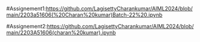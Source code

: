 #Assignement1:https://github.com/LagisettyCharankumar/AIML2024/blob/main/2203a51606(%20Charan%20kumar)Batch-22%20.ipynb

#Assignement2:https://github.com/LagisettyCharankumar/AIML2024/blob/main/2203A51606(charan%20kumar).ipynb
